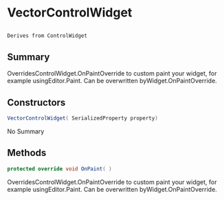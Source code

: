 # VectorControlWidget

## 
```c#
Derives from ControlWidget
```

## Summary

OverridesControlWidget.OnPaintOverride to custom paint your widget, for example usingEditor.Paint. Can be overwritten byWidget.OnPaintOverride.
## Constructors

```c#
VectorControlWidget( SerializedProperty property) 
```
No Summary
## Methods

```c#
protected override void OnPaint( ) 
```
OverridesControlWidget.OnPaintOverride to custom paint your widget, for example usingEditor.Paint. Can be overwritten byWidget.OnPaintOverride.
